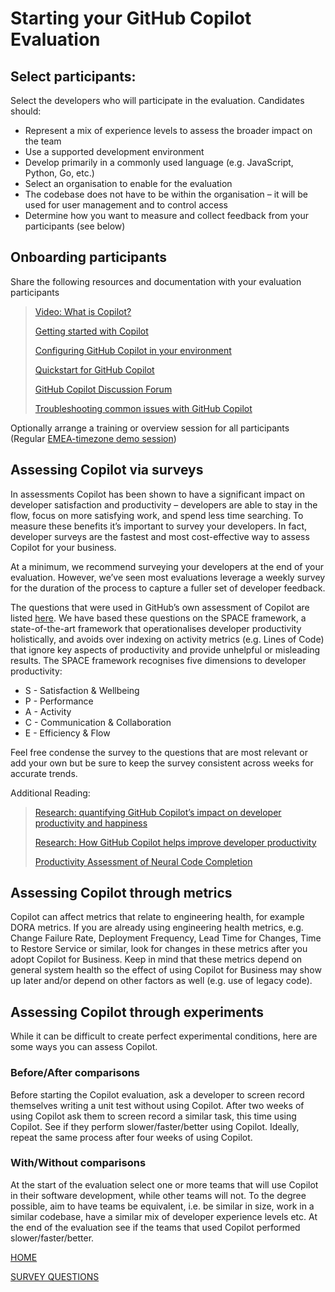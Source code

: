 # Starting your GitHub Copilot Evaluation
 
## Select participants:
 
Select the developers who will participate in the evaluation.  Candidates should:

- Represent a mix of experience levels to assess the broader impact on the team
- Use a supported development environment 
- Develop primarily in a commonly used language (e.g. JavaScript, Python, Go, etc.) 
- Select an organisation to enable for the evaluation
- The codebase does not have to be within the organisation – it will be used for user management and to control access
- Determine how you want to measure and collect feedback from your participants (see below)
 
## Onboarding participants
 
Share the following resources and documentation with your evaluation participants
 
> [Video: What is Copilot?](https://www.youtube.com/watch?v=IqXNhakuwVc)
> 
> [Getting started with Copilot](https://docs.github.com/en/enterprise-cloud@latest/copilot/getting-started-with-github-copilot)
>  
> [Configuring GitHub Copilot in your environment](https://docs.github.com/en/enterprise-cloud@latest/copilot/configuring-github-copilot/configuring-github-copilot-in-your-environment)
>  
> [Quickstart for GitHub Copilot](https://docs.github.com/en/enterprise-cloud@latest/copilot/quickstart)
>  
> [GitHub Copilot Discussion Forum](https://github.com/orgs/community/discussions/categories/copilot?discussions_q=category%3ACopilot)
>  
> [Troubleshooting common issues with GitHub Copilot](https://docs.github.com/en/enterprise-cloud@latest/copilot/troubleshooting-github-copilot/troubleshooting-common-issues-with-github-copilot)

Optionally arrange a training or overview session for all participants (Regular [EMEA-timezone demo session](https://gh.io/copilot-intro))

## Assessing Copilot via surveys
 
In assessments Copilot has been shown to have a significant impact on developer satisfaction and productivity – developers are able to stay in the flow, focus on more satisfying work, and spend less time searching. To measure these benefits it’s important to survey your developers. In fact, developer surveys are the fastest and most cost-effective way to assess Copilot for your business. 
 
At a minimum, we recommend surveying your developers at the end of your evaluation.  However, we’ve seen most evaluations leverage a weekly survey for the duration of the process to capture a fuller set of developer feedback.
 
The questions that were used in GitHub’s own assessment of Copilot are listed [here](example-survey-questions.md).  We have based these questions on the SPACE framework, a state-of-the-art framework that operationalises developer productivity holistically, and avoids over indexing on activity metrics (e.g. Lines of Code) that ignore key aspects of productivity and provide unhelpful or misleading results. The SPACE framework recognises five dimensions to developer productivity:
 
- S - Satisfaction & Wellbeing
- P - Performance
- A - Activity
- C - Communication & Collaboration
- E - Efficiency & Flow
 
Feel free condense the survey to the questions that are most relevant or add your own but be sure to keep the survey consistent across weeks for accurate trends.

Additional Reading:
                
> [Research: quantifying GitHub Copilot’s impact on developer productivity and happiness](https://github.blog/2022-09-07-research-quantifying-github-copilots-impact-on-developer-productivity-and-happiness/)
> 
> [Research: How GitHub Copilot helps improve developer productivity](https://github.blog/2022-07-14-research-how-github-copilot-helps-improve-developer-productivity/) 
> 
> [Productivity Assessment of Neural Code Completion](https://dl.acm.org/doi/pdf/10.1145/3520312.3534864)
 
 
## Assessing Copilot through metrics
 
Copilot can affect metrics that relate to engineering health, for example DORA metrics. If you are already using engineering health metrics, e.g. Change Failure Rate, Deployment Frequency, Lead Time for Changes, Time to Restore Service or similar, look for changes in these metrics after you adopt Copilot for Business. Keep in mind that these metrics depend on general system health so the effect of using Copilot for Business may show up later and/or depend on other factors as well (e.g. use of legacy code).
 
## Assessing Copilot through experiments
 
While it can be difficult to create perfect experimental conditions, here are some ways you can assess Copilot.
 
### Before/After comparisons
 
Before starting the Copilot evaluation, ask a developer to screen record themselves writing a unit test without using Copilot. After two weeks of using Copilot ask them to screen record a similar task, this time using Copilot. See if they perform slower/faster/better using Copilot. Ideally, repeat the same process after four weeks of using Copilot. 
 
### With/Without comparisons
 
At the start of the evaluation select one or more teams that will use Copilot in their software development, while other teams will not. To the degree possible, aim to have teams be equivalent, i.e. be similar in size, work in a similar codebase, have a similar mix of developer experience levels etc. At the end of the evaluation see if the teams that used Copilot performed slower/faster/better.

[HOME](README.md)

[SURVEY QUESTIONS](example-survey-questions.md)